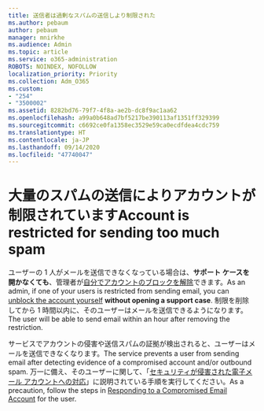 ```yaml
---
title: 送信者は過剰なスパムの送信しより制限された
ms.author: pebaum
author: pebaum
manager: mnirkhe
ms.audience: Admin
ms.topic: article
ms.service: o365-administration
ROBOTS: NOINDEX, NOFOLLOW
localization_priority: Priority
ms.collection: Adm_O365
ms.custom:
- "254"
- "3500002"
ms.assetid: 8282bd76-79f7-4f8a-ae2b-dc8f9ac1aa62
ms.openlocfilehash: a99a0b648ad7bf5217be390113af1351ff329399
ms.sourcegitcommit: c6692ce0fa1358ec3529e59ca0ecdfdea4cdc759
ms.translationtype: HT
ms.contentlocale: ja-JP
ms.lasthandoff: 09/14/2020
ms.locfileid: "47740047"
---
```

# <a name="account-is-restricted-for-sending-too-much-spam"></a><span data-ttu-id="6be62-102">大量のスパムの送信によりアカウントが制限されています</span><span class="sxs-lookup"><span data-stu-id="6be62-102">Account is restricted for sending too much spam</span></span>

<span data-ttu-id="6be62-103">ユーザーの 1 人がメールを送信できなくなっている場合は、**サポート ケースを開かなくても**、管理者が[自分でアカウントのブロックを解除](https://protection.office.com/?hash=/restrictedusers)できます。</span><span class="sxs-lookup"><span data-stu-id="6be62-103">As an admin, if one of your users is restricted from sending email, you can [unblock the account yourself](https://protection.office.com/?hash=/restrictedusers) **without opening a support case**.</span></span> <span data-ttu-id="6be62-104">制限を削除してから 1 時間以内に、そのユーザーはメールを送信できるようになります。</span><span class="sxs-lookup"><span data-stu-id="6be62-104">The user will be able to send email within an hour after removing the restriction.</span></span>

<span data-ttu-id="6be62-105">サービスでアカウントの侵害や送信スパムの証拠が検出されると、ユーザーはメールを送信できなくなります。</span><span class="sxs-lookup"><span data-stu-id="6be62-105">The service prevents a user from sending email after detecting evidence of a compromised account and/or outbound spam.</span></span> <span data-ttu-id="6be62-106">万一に備え、そのユーザーに関して、「[セキュリティが侵害された電子メール アカウントへの対応](https://docs.microsoft.com/microsoft-365/security/office-365-security/responding-to-a-compromised-email-account)」に説明されている手順を実行してください。</span><span class="sxs-lookup"><span data-stu-id="6be62-106">As a precaution, follow the steps in [Responding to a Compromised Email Account](https://docs.microsoft.com/microsoft-365/security/office-365-security/responding-to-a-compromised-email-account) for the user.</span></span>
